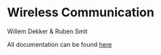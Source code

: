 # Wireless Communication

Willem Dekker & Ruben Smit

All documentation can be found [here](https://rubensmit.github.io/wireless-communication/)